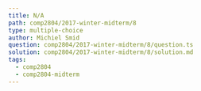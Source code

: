 ```yaml
---
title: N/A
path: comp2804/2017-winter-midterm/8
type: multiple-choice
author: Michiel Smid
question: comp2804/2017-winter-midterm/8/question.ts
solution: comp2804/2017-winter-midterm/8/solution.md
tags:
  - comp2804
  - comp2804-midterm
---
```


